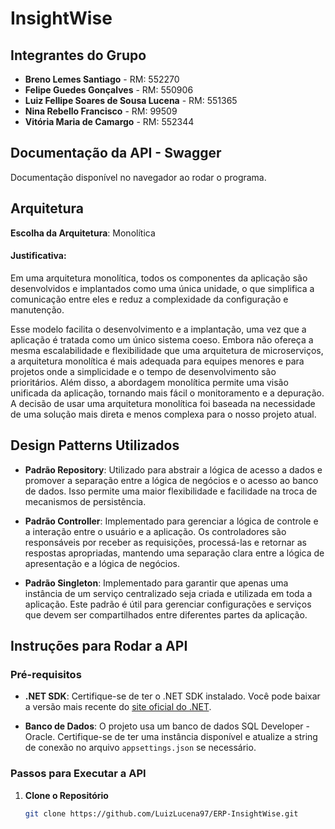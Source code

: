 # InsightWise 

## Integrantes do Grupo
- **Breno Lemes Santiago** - RM: 552270
- **Felipe Guedes Gonçalves** - RM: 550906
- **Luiz Fellipe Soares de Sousa Lucena** - RM: 551365
- **Nina Rebello Francisco** - RM: 99509
- **Vitória Maria de Camargo** - RM: 552344

## Documentação da API - Swagger

Documentação disponível no navegador ao rodar o programa.

## Arquitetura

**Escolha da Arquitetura**: Monolítica


#### Justificativa:

Em uma arquitetura monolítica, todos os componentes da aplicação são desenvolvidos e implantados como uma única unidade, o que simplifica a comunicação entre eles e reduz a complexidade da configuração e manutenção. 

Esse modelo facilita o desenvolvimento e a implantação, uma vez que a aplicação é tratada como um único sistema coeso. Embora não ofereça a mesma escalabilidade e flexibilidade que uma arquitetura de microserviços, a arquitetura monolítica é mais adequada para equipes menores e para projetos onde a simplicidade e o tempo de desenvolvimento são prioritários. Além disso, a abordagem monolítica permite uma visão unificada da aplicação, tornando mais fácil o monitoramento e a depuração. A decisão de usar uma arquitetura monolítica foi baseada na necessidade de uma solução mais direta e menos complexa para o nosso projeto atual.



## Design Patterns Utilizados

- **Padrão Repository**: Utilizado para abstrair a lógica de acesso a dados e promover a separação entre a lógica de negócios e o acesso ao banco de dados. Isso permite uma maior flexibilidade e facilidade na troca de mecanismos de persistência.

- **Padrão Controller**: Implementado para gerenciar a lógica de controle e a interação entre o usuário e a aplicação. Os controladores são responsáveis por receber as requisições, processá-las e retornar as respostas apropriadas, mantendo uma separação clara entre a lógica de apresentação e a lógica de negócios.

- **Padrão Singleton**: Implementado para garantir que apenas uma instância de um serviço centralizado seja criada e utilizada em toda a aplicação. Este padrão é útil para gerenciar configurações e serviços que devem ser compartilhados entre diferentes partes da aplicação.


## Instruções para Rodar a API

### Pré-requisitos

- **.NET SDK**: Certifique-se de ter o .NET SDK instalado. Você pode baixar a versão mais recente do [site oficial do .NET](https://dotnet.microsoft.com/download).

- **Banco de Dados**: O projeto usa um banco de dados SQL Developer - Oracle. Certifique-se de ter uma instância disponível e atualize a string de conexão no arquivo `appsettings.json` se necessário.

### Passos para Executar a API

1. **Clone o Repositório**

   ```bash
   git clone https://github.com/LuizLucena97/ERP-InsightWise.git
